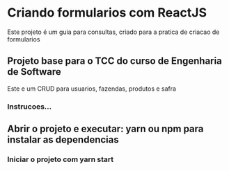# Criando formularios com ReactJS

Este projeto é um guia para consultas, criado para a pratica de criacao de formularios


## Projeto base para o TCC do curso de Engenharia de Software

Este e um CRUD para usuarios, fazendas, produtos e safra

### Instrucoes...

## Abrir o projeto e executar: yarn ou npm para instalar as dependencias

### Iniciar o projeto com yarn start
